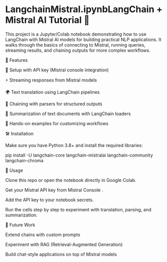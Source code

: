 # LangchainMistral.ipynbLangChain + Mistral AI Tutorial 🚀

This project is a Jupyter/Colab notebook demonstrating how to use LangChain with Mistral AI models for building practical NLP applications. It walks through the basics of connecting to Mistral, running queries, streaming results, and chaining outputs for more complex workflows.

📌 Features

🔑 Setup with API key (Mistral console integration)

⚡ Streaming responses from Mistral models

🌍 Text translation using LangChain pipelines

🔗 Chaining with parsers for structured outputs

📄 Summarization of text documents with LangChain loaders

🧪 Hands-on examples for customizing workflows

🛠️ Installation

Make sure you have Python 3.8+ and install the required libraries:

pip install -U langchain-core langchain-mistralai langchain-community langchain-chroma

🚀 Usage

Clone this repo or open the notebook directly in Google Colab.

Get your Mistral API key from Mistral Console
.

Add the API key to your notebook secrets.

Run the cells step by step to experiment with translation, parsing, and summarization.


🔮 Future Work

Extend chains with custom prompts

Experiment with RAG (Retrieval-Augmented Generation)

Build chat-style applications on top of Mistral models
